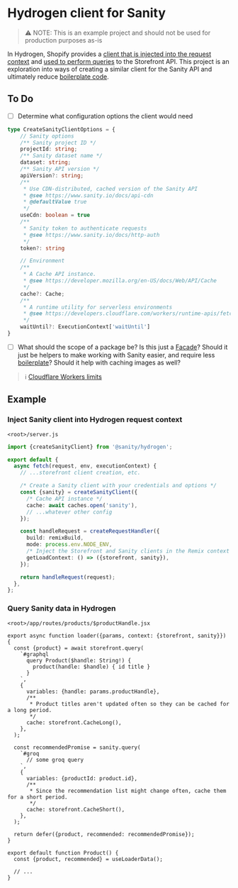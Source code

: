 # Hydrogen client for Sanity
> ⚠️ NOTE: This is an example project and should not be used for production purposes as-is

In Hydrogen, Shopify provides a [client that is injected into the request context](https://shopify.dev/docs/custom-storefronts/hydrogen/data-fetching/fetch-data#step-1-create-and-inject-the-storefront-client) and [used to perform queries](https://shopify.dev/docs/custom-storefronts/hydrogen/data-fetching/fetch-data#step-2-call-the-storefront-client-in-remix-loaders-and-actions) to the Storefront API. This project is an exploration into ways of creating a similar client for the Sanity API and ultimately reduce [boilerplate code](https://shopify.dev/docs/custom-storefronts/hydrogen/data-fetching/cache#cache-data-from-third-party-apis).

## To Do
- [ ] Determine what configuration options the client would need
```ts
type CreateSanityClientOptions = {
    // Sanity options
    /** Sanity project ID */
    projectId: string;
    /** Sanity dataset name */
    dataset: string;
    /** Sanity API version */
    apiVersion?: string;
    /**
     * Use CDN-distributed, cached version of the Sanity API
     * @see https://www.sanity.io/docs/api-cdn
     * @defaultValue true
     */
    useCdn: boolean = true
    /** 
     * Sanity token to authenticate requests 
     * @see https://www.sanity.io/docs/http-auth
     */
    token?: string

    // Environment
    /** 
     * A Cache API instance.
     * @see https://developer.mozilla.org/en-US/docs/Web/API/Cache
     */
    cache?: Cache;
    /** 
     * A runtime utility for serverless environments
     * @see https://developers.cloudflare.com/workers/runtime-apis/fetch-event/#waituntil
     */
    waitUntil?: ExecutionContext['waitUntil']
}
```
- [ ] What should the scope of a package be? Is this just a [Facade](https://en.wikipedia.org/wiki/Facade_pattern)? Should it just be helpers to make working with Sanity easier, and require less [boilerplate](https://shopify.dev/docs/custom-storefronts/hydrogen/data-fetching/cache#cache-data-from-third-party-apis)? Should it help with caching images as well?
> ℹ [Cloudflare Workers limits](https://developers.cloudflare.com/workers/platform/limits)

## Example

### Inject Sanity client into Hydrogen request context
`<root>/server.js`
```ts
import {createSanityClient} from '@sanity/hydrogen';

export default {
  async fetch(request, env, executionContext) {
    // ...storefront client creation, etc.

    /* Create a Sanity client with your credentials and options */
    const {sanity} = createSanityClient({
      /* Cache API instance */
      cache: await caches.open('sanity'),
      // ...whatever other config
    });

    const handleRequest = createRequestHandler({
      build: remixBuild,
      mode: process.env.NODE_ENV,
      /* Inject the Storefront and Sanity clients in the Remix context */
      getLoadContext: () => ({storefront, sanity}),
    });

    return handleRequest(request);
  },
};
```

### Query Sanity data in Hydrogen
`<root>/app/routes/products/$productHandle.jsx`
```tsx
export async function loader({params, context: {storefront, sanity}}) {
  const {product} = await storefront.query(
    `#graphql
      query Product($handle: String!) {
        product(handle: $handle) { id title }
      }
    `,
    {
      variables: {handle: params.productHandle},
      /**
       * Product titles aren't updated often so they can be cached for a long period.
       */
      cache: storefront.CacheLong(),
    },
  );

  const recommendedPromise = sanity.query(
    `#groq
      // some groq query
    `,
    {
      variables: {productId: product.id},
      /**
       * Since the recommendation list might change often, cache them for a short period.
       */
      cache: storefront.CacheShort(),
    },
  );

  return defer({product, recommended: recommendedPromise});
}

export default function Product() {
  const {product, recommended} = useLoaderData();

  // ...
}
```